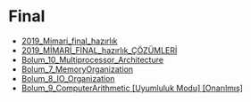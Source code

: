 # Final

<!--Index-->

- [2019_Mimari_final_hazırlık](./2019_Mimari_final_haz%C4%B1rl%C4%B1k.pdf)
- [2019_MİMARİ_FİNAL_hazırlık_ÇÖZÜMLERİ](./2019_M%C4%B0MAR%C4%B0_F%C4%B0NAL_haz%C4%B1rl%C4%B1k_%C3%87%C3%96Z%C3%9CMLER%C4%B0.pdf)
- [Bolum_10_Multiprocessor_Architecture](./Bolum_10_Multiprocessor_Architecture.pdf)
- [Bolum_7_MemoryOrganization](./Bolum_7_MemoryOrganization.pdf)
- [Bolum_8_IO_Organization](./Bolum_8_IO_Organization.pdf)
- [Bolum_9_ComputerArithmetic [Uyumluluk Modu] [Onarılmış]](./Bolum_9_ComputerArithmetic%20%5BUyumluluk%20Modu%5D%20%5BOnar%C4%B1lm%C4%B1%C5%9F%5D.pdf)

<!--Index-->
